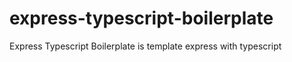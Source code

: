 # express-typescript-boilerplate
Express Typescript Boilerplate is template express with typescript
